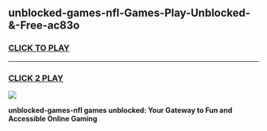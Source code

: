 
## unblocked-games-nfl-Games-Play-Unblocked-&-Free-ac83o
<h3>
<a href="https://premium76.site?title=unblocked-games-nfl&ref=24A">CLICK TO PLAY</a></h3>
<hr>

<h3>
<a href="https://premium76.site?title=unblocked-games-nfl&ref=24A">CLICK 2 PLAY</a>
  
</h3>

<a href="https://premium76.site?title=unblocked-games-nfl&ref=24A"><img src="https://clearcache.store/games.png"></a>


**unblocked-games-nfl games unblocked: Your Gateway to Fun and Accessible Online Gaming**
